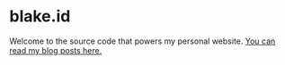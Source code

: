 # blake.id

Welcome to the source code that powers my personal website. [You can read my blog posts here.](https://blake.id)